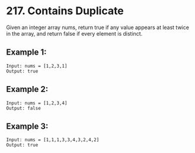 # 217. Contains Duplicate

Given an integer array nums, return true if any value appears at least twice in the array, and return false if every element is distinct.

## Example 1:
```
Input: nums = [1,2,3,1]
Output: true
```

## Example 2:
```
Input: nums = [1,2,3,4]
Output: false
```
## Example 3:
```
Input: nums = [1,1,1,3,3,4,3,2,4,2]
Output: true
```